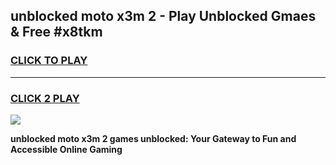 
## unblocked moto x3m 2 - Play Unblocked Gmaes & Free #x8tkm
<h3>
<a href="https://news.freeplayer.one?title=unblocked_moto_x3m_2&ref=03M">CLICK TO PLAY</a></h3>
<hr>

<h3>
<a href="https://news.freeplayer.one?title=unblocked_moto_x3m_2&ref=03M">CLICK 2 PLAY</a>
  
</h3>

<a href="https://news.freeplayer.one?title=unblocked_moto_x3m_2&ref=03M"><img src="https://clearcache.store/games.png"></a>


**unblocked moto x3m 2 games unblocked: Your Gateway to Fun and Accessible Online Gaming**
